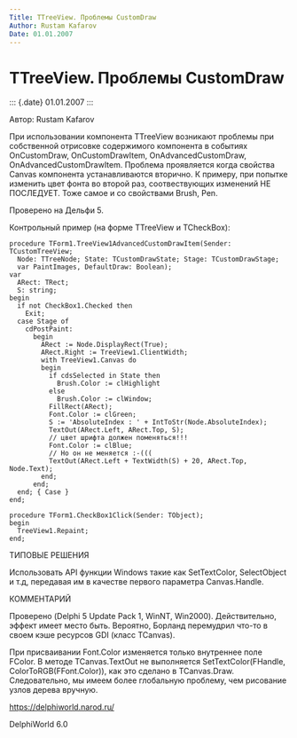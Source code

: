 ```yaml
---
Title: TTreeView. Проблемы CustomDraw
Author: Rustam Kafarov
Date: 01.01.2007
---
```



TTreeView. Проблемы CustomDraw
==============================

::: {.date}
01.01.2007
:::

Автор: Rustam Kafarov

При использовании компонента TTreeView возникают проблемы при
собственной отрисовке содержимого компонента в событиях OnCustomDraw,
OnCustomDrawItem, OnAdvancedCustomDraw, OnAdvancedCustomDrawItem.
Проблема проявляется когда свойства Canvas компонента устанавливаются
вторично. К примеру, при попытке изменить цвет фонта во второй раз,
соотвествующих изменений НЕ ПОСЛЕДУЕТ. Тоже самое и со свойствами Brush,
Pen.

Проверено на Дельфи 5.

Контрольный пример (на форме TTreeView и TCheckBox):

    procedure TForm1.TreeView1AdvancedCustomDrawItem(Sender: TCustomTreeView;
      Node: TTreeNode; State: TCustomDrawState; Stage: TCustomDrawStage;
      var PaintImages, DefaultDraw: Boolean);
    var
      ARect: TRect;
      S: string;
    begin
      if not CheckBox1.Checked then
        Exit;
      case Stage of
        cdPostPaint:
          begin
            ARect := Node.DisplayRect(True);
            ARect.Right := TreeView1.ClientWidth;
            with TreeView1.Canvas do
            begin
              if cdsSelected in State then
                Brush.Color := clHighlight
              else
                Brush.Color := clWindow;
              FillRect(ARect);
              Font.Color := clGreen;
              S := 'AbsoluteIndex : ' + IntToStr(Node.AbsoluteIndex);
              TextOut(ARect.Left, ARect.Top, S);
              // цвет шрифта должен поменяться!!!
              Font.Color := clBlue;
              // Но он не меняется :-(((
              TextOut(ARect.Left + TextWidth(S) + 20, ARect.Top, Node.Text);
            end;
          end;
      end; { Case }
    end;
     
    procedure TForm1.CheckBox1Click(Sender: TObject);
    begin
      TreeView1.Repaint;
    end;

ТИПОВЫЕ РЕШЕНИЯ

Использовать API функции Windows такие как SetTextColor, SelectObject и
т.д, передавая им в качестве первого параметра Canvas.Handle.

КОММЕНТАРИЙ

Проверено (Delphi 5 Update Pack 1, WinNT, Win2000). Действительно,
эффект имеет место быть. Вероятно, Борланд перемудрил что-то в своем
кэше ресурсов GDI (класс TCanvas).

При присваивании Font.Color изменяется только внутреннее поле FColor. В
методе TCanvas.TextOut не выполняется SetTextColor(FHandle,
ColorToRGB(FFont.Color)), как это сделано в TCanvas.Draw. Следовательно,
мы имеем более глобальную проблему, чем рисование узлов дерева вручную.

<https://delphiworld.narod.ru/>

DelphiWorld 6.0
